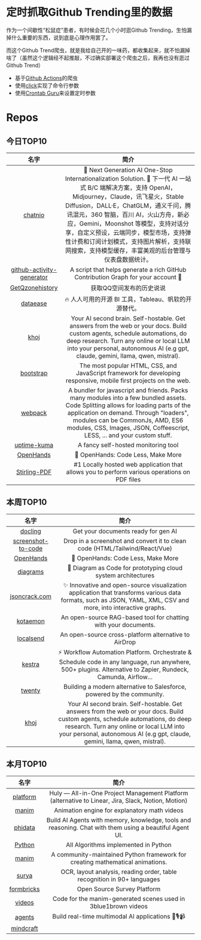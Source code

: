 # 定时抓取Github Trending里的数据

作为一个间歇性“松鼠症”患者，有时候会花几个小时逛Github Trending，生怕漏掉什么重要的东西，说到底是心理作用罢了。

而这个Github Trend爬虫，就是我给自己开的一味药，都收集起来，就不怕漏掉啥了（虽然这个逻辑经不起推敲，不过确实部署这个爬虫之后，我再也没有逛过Github Trend）

* 基于[Github Actions](https://docs.github.com/en/actions)的爬虫
* 使用[click](https://github.com/pallets/click)实现了命令行参数
* 使用[Crontab Guru](https://crontab.guru/)来设置定时参数

# Repos
## 今日TOP10 
<!-- START OF DAILY_TOP10_REPOS -->
| 名字 | 简介 |
| :----: | :----: |
| [chatnio](https://github.com/zmh-program/chatnio) | 🚀 Next Generation AI One-Stop Internationalization Solution. 🚀 下一代 AI 一站式 B/C 端解决方案，支持 OpenAI，Midjourney，Claude，讯飞星火，Stable Diffusion，DALL·E，ChatGLM，通义千问，腾讯混元，360 智脑，百川 AI，火山方舟，新必应，Gemini，Moonshot 等模型，支持对话分享，自定义预设，云端同步，模型市场，支持弹性计费和订阅计划模式，支持图片解析，支持联网搜索，支持模型缓存，丰富美观的后台管理与仪表盘数据统计。 |
| [github-activity-generator](https://github.com/Shpota/github-activity-generator) | A script that helps generate a rich GitHub Contribution Graph for your account 🤖 |
| [GetQzonehistory](https://github.com/LibraHp/GetQzonehistory) | 获取QQ空间发布的历史说说 |
| [dataease](https://github.com/dataease/dataease) | 🔥 人人可用的开源 BI 工具，Tableau、帆软的开源替代。 |
| [khoj](https://github.com/khoj-ai/khoj) | Your AI second brain. Self-hostable. Get answers from the web or your docs. Build custom agents, schedule automations, do deep research. Turn any online or local LLM into your personal, autonomous AI (e.g gpt, claude, gemini, llama, qwen, mistral). |
| [bootstrap](https://github.com/twbs/bootstrap) | The most popular HTML, CSS, and JavaScript framework for developing responsive, mobile first projects on the web. |
| [webpack](https://github.com/webpack/webpack) | A bundler for javascript and friends. Packs many modules into a few bundled assets. Code Splitting allows for loading parts of the application on demand. Through "loaders", modules can be CommonJs, AMD, ES6 modules, CSS, Images, JSON, Coffeescript, LESS, ... and your custom stuff. |
| [uptime-kuma](https://github.com/louislam/uptime-kuma) | A fancy self-hosted monitoring tool |
| [OpenHands](https://github.com/All-Hands-AI/OpenHands) | 🙌 OpenHands: Code Less, Make More |
| [Stirling-PDF](https://github.com/Stirling-Tools/Stirling-PDF) | #1 Locally hosted web application that allows you to perform various operations on PDF files |
<!-- END OF DAILY_TOP10_REPOS -->

## 本周TOP10
<!-- START OF WEEKLY_TOP10_REPOS -->
| 名字 | 简介 |
| :----: | :----: |
| [docling](https://github.com/DS4SD/docling) | Get your documents ready for gen AI |
| [screenshot-to-code](https://github.com/abi/screenshot-to-code) | Drop in a screenshot and convert it to clean code (HTML/Tailwind/React/Vue) |
| [OpenHands](https://github.com/All-Hands-AI/OpenHands) | 🙌 OpenHands: Code Less, Make More |
| [diagrams](https://github.com/mingrammer/diagrams) | 🎨 Diagram as Code for prototyping cloud system architectures |
| [jsoncrack.com](https://github.com/AykutSarac/jsoncrack.com) | ✨ Innovative and open-source visualization application that transforms various data formats, such as JSON, YAML, XML, CSV and more, into interactive graphs. |
| [kotaemon](https://github.com/Cinnamon/kotaemon) | An open-source RAG-based tool for chatting with your documents. |
| [localsend](https://github.com/localsend/localsend) | An open-source cross-platform alternative to AirDrop |
| [kestra](https://github.com/kestra-io/kestra) | ⚡ Workflow Automation Platform. Orchestrate & Schedule code in any language, run anywhere, 500+ plugins. Alternative to Zapier, Rundeck, Camunda, Airflow... |
| [twenty](https://github.com/twentyhq/twenty) | Building a modern alternative to Salesforce, powered by the community. |
| [khoj](https://github.com/khoj-ai/khoj) | Your AI second brain. Self-hostable. Get answers from the web or your docs. Build custom agents, schedule automations, do deep research. Turn any online or local LLM into your personal, autonomous AI (e.g gpt, claude, gemini, llama, qwen, mistral). |
<!-- END OF WEEKLY_TOP10_REPOS -->

## 本月TOP10
<!-- START OF MONTHLY_TOP10_REPOS -->
| 名字 | 简介 |
| :----: | :----: |
| [platform](https://github.com/hcengineering/platform) | Huly — All-in-One Project Management Platform (alternative to Linear, Jira, Slack, Notion, Motion) |
| [manim](https://github.com/3b1b/manim) | Animation engine for explanatory math videos |
| [phidata](https://github.com/phidatahq/phidata) | Build AI Agents with memory, knowledge, tools and reasoning. Chat with them using a beautiful Agent UI. |
| [Python](https://github.com/TheAlgorithms/Python) | All Algorithms implemented in Python |
| [manim](https://github.com/ManimCommunity/manim) | A community-maintained Python framework for creating mathematical animations. |
| [surya](https://github.com/VikParuchuri/surya) | OCR, layout analysis, reading order, table recognition in 90+ languages |
| [formbricks](https://github.com/formbricks/formbricks) | Open Source Survey Platform |
| [videos](https://github.com/3b1b/videos) | Code for the manim-generated scenes used in 3blue1brown videos |
| [agents](https://github.com/livekit/agents) | Build real-time multimodal AI applications 🤖🎙️📹 |
| [mindcraft](https://github.com/kolbytn/mindcraft) |  |
<!-- END OF MONTHLY_TOP10_REPOS -->
